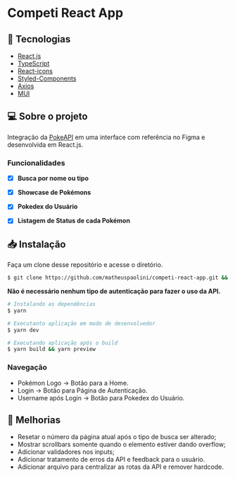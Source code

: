 # Competi React App

## :rocket: Tecnologias

-  [React.js](https://pt-br.reactjs.org/)
-  [TypeScript](https://www.typescriptlang.org/)
-  [React-icons](https://react-icons.netlify.com/)
-  [Styled-Components](https://styled-components.com/)
-  [Axios](https://github.com/axios/axios)
-  [MUI](https://mui.com/pt/)

## 💻 Sobre o projeto

Integração da [PokeAPI](https://pokeapi.co/docs/v2#pokemon) em uma interface com referência no Figma e desenvolvida em React.js.

### Funcionalidades

- [x] **Busca por nome ou tipo**

- [x] **Showcase de Pokémons**

- [x] **Pokedex do Usuário**

- [x] **Listagem de Status de cada Pokémon**


## 📥 Instalação

Faça um clone desse repositório e acesse o diretório.

```bash
$ git clone https://github.com/matheuspaolini/competi-react-app.git && cd competi-react-app
```

**Não é necessário nenhum tipo de autenticação para fazer o uso da API.**


```bash
# Instalando as dependências
$ yarn

# Executanto aplicação em modo de desenvolvedor
$ yarn dev

# Executando aplicação após o build
$ yarn build && yarn preview
```

### Navegação
- Pokémon Logo -> Botão para a Home.
- Login -> Botão para Página de Autenticação.
- Username após Login -> Botão para Pokedex do Usuário.

## :muscle: Melhorias
- Resetar o número da página atual após o tipo de busca ser alterado;
- Mostrar scrollbars somente quando o elemento estiver dando overflow;
- Adicionar validadores nos inputs;
- Adicionar tratamento de erros da API e feedback para o usuário.
- Adicionar arquivo para centralizar as rotas da API e remover hardcode.
